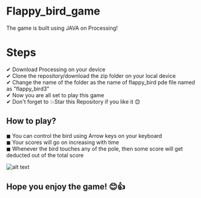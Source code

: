 # Flappy_bird_game
The game is built using JAVA on Processing! <br>

# Steps
✔ Download Processing on your device <br>
✔ Clone the repository/download the zip folder on your local device <br>
✔ Change the name of the folder as the name of flappy_bird pde file named as "flappy_bird3"<br>
✔ Now you are all set to play this game<br>
✔ Don't forget to 💥Star this Repository if you like it 😊<br>


## How to play?
 ◼ You can control the bird using Arrow keys on your keyboard <br>
 ◼ Your scores will go on increasing with time <br>
 ◼ Whenever the bird touches any of the pole, then some score will get deducted out of the total score <br>

![alt text](https://imgur.com/liVKX0d.png)

## Hope you enjoy the game! 😊👍
